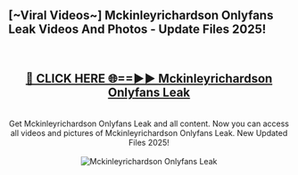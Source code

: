 <h2>[~Viral Videos~] Mckinleyrichardson Onlyfans Leak Videos And Photos - Update Files 2025!</h2>
<br>
<div align="center">
<h2><a href="https://top-ai-tools.click/QrbHav" rel="nofollow">🔴 CLICK HERE 🌐==►► Mckinleyrichardson Onlyfans Leak</a></h2>
<br>
Get Mckinleyrichardson Onlyfans Leak and all content. Now you can access all videos and pictures of Mckinleyrichardson Onlyfans Leak. New Updated Files 2025!
<br>
<br>
<a href="https://top-ai-tools.click/QrbHav" rel="nofollow" data-target="animated-image.originalLink"><img src="https://i.ibb.co.com/WyWwxjT/player-gif2.gif" alt="Mckinleyrichardson Onlyfans Leak" style="max-width: 100%; display: inline-block;" data-target="animated-image.originalImage"></a>
</div>
<br>